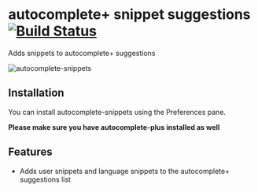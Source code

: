 # autocomplete+ snippet suggestions [![Build Status](https://travis-ci.org/atom/autocomplete-snippets.svg)](https://travis-ci.org/atom/autocomplete-snippets)

Adds snippets to autocomplete+ suggestions

![autocomplete-snippets](http://s7.directupload.net/images/140411/kgdlgsgx.gif)

## Installation

You can install autocomplete-snippets using the Preferences pane.

**Please make sure you have autocomplete-plus installed as well**

## Features

* Adds user snippets and language snippets to the autocomplete+ suggestions list
